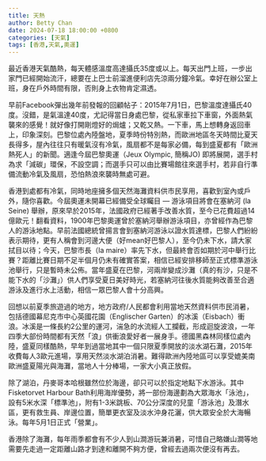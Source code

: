 ```yaml
---
title: 天熱
author: Betty Chan
date: 2024-07-18 18:00:00 +0800
categories: [天氣]
tags: [香港,天氣,奧運]
---
```


最近香港天氣酷熱，每天體感溫度高達攝氏35度或以上。每天出門上班，一步出家門已經開始流汗，總要在上巴士前溜進便利店先涼兩分鐘冷氣。幸好在辦公室上班，身在戶外時間有限，否則身上衣物肯定濕透。

早前Facebook彈出幾年前發報的回顧帖子：2015年7月1日，巴黎溫度達攝氏40度。沒錯，是氣溫達40度，尤記得當日身處巴黎，從私家車拉下車窗，外面熱氣襲來的感覺！就好像打開剛燈好的焗爐；又乾又熱。一下車，馬上想轉身返回車上，印象深刻。巴黎位處內陸盤地，夏季時份特別熱，而歐洲地區冬天時間比夏天長得多，屋內往往只有暖氣沒有冷氣，風扇都不是每家必備，每到盛夏都有「歐洲熱死人」的新聞。適逢今屆巴黎奧運（Jeux Olympic, 簡稱JO) 即將展開，選手村為求「減碳」環保，不設空調；而選手只可以由比賽場館往來選手村，若非自行準備流動冷氣及風扇，恐怕熱浪來襲時無處可避。

香港到處都有冷氣，同時地座擁多個天然海灘資料供市民享用，喜歡到室內或戶外，隨你喜歡。今屆奧運未開幕已經備受全球矚目 — 游泳項目將會在塞納河 (la Seine) 舉辦，原來早於2015年，法國政府已經著手改善水質，至今已花費超過14億歐元！翻看資料，1900年巴黎奧運曾於塞納河舉辦游泳項目，亦曾經作為巴黎人的游泳地點。早前法國總統曾揚言會到塞納河游泳以證水質達標，巴黎人們紛紛表示期待，更有人稱會到河邊大便（好mean好巴黎人），至今仍未下水，請大家拭目以待；今天，巴黎市長（la maire）率先下水，但最終會否如期於河中舉行比賽？距離比賽日期不足半個月仍未有確實答案，相信已經安排移師至正式標準游泳池舉行，只是暫時未公佈。當年盛夏在巴黎，河兩岸變成沙灘（真的有沙，只是不能下水的「沙灘」）供人們享受夏日美好時光，若塞納河往後水質能夠改善至合適游泳及進行水上活動，相信一眾巴黎人會十分高興。

回想以前夏季旅遊過的地方，地方政府/人民都會利用當地天然資料供市民消暑，包括德國幕尼克市中心英國花園（Englischer Garten）的冰溪（Eisbach）衝浪。冰溪是一條長約2公里的運河，湍急的水流經人工攔截，形成迴旋波浪，一年四季大部份時間都有天然「浪」供衝浪愛好者一展身手。德國黑森林同樣位處內陸，盛夏同樣酷熱，早年到過當地其中一個只限夏季開放的淡水湖石灘，2015年收費每人3歐元進場，享用天然淡水湖泊消暑。難得歐洲內陸地區可以享受媲美南歐洲盛夏陽光與海灘，當地人十分棒場，一家大小真正放假。

除了湖泊，丹麥哥本哈根雖然位於海邊，卻只可以於指定地點下水游泳。其中Fisketorvet Harbour Bath利用海岸優勢，將一部份海邊劃為大眾海水「泳池」，設有5米水深「標準池」，附有1-3米跳板、70公分深度的兒童「游泳池」及潛水區，更有救生員、岸邊位置，簡單更衣室及淡水沖身花灑，供大眾安全於大海暢泳。每年5月1日正式「營業」。

香港除了海灘，每年雨季都會有不少人到山澗游玩兼消暑，可惜自己略嫌山澗等地需要先走過一定距離山路才到達和離開不夠方便，曾經去過兩次便沒有再去。